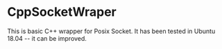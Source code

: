 # CppSocketWraper
This is basic C++ wrapper for Posix Socket. It has been tested in Ubuntu 18.04 -- it can be improved. 
